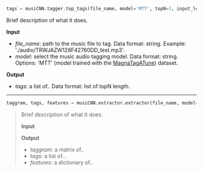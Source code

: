 ```python
tags = musiCNN.tagger.top_tags(file_name, model='MTT', topN=3, input_length=3, input_overlap=None)
```
Brief description of what it does.

**Input**
- *file_name*: path to the music file to tag. Data format: string. Example: './audio/TRWJAZW128F42760DD_test.mp3'.
- *model*: select the music audio tagging model. Data format: string. Options: 'MTT' (model trained with the [MagnaTagATune](https://github.com/keunwoochoi/magnatagatune-list)) dataset.

**Output**
- *tags:* a list of.. Data format: list of topN length.

***************

```python
taggram, tags, features = musiCNN.extractor.extractor(file_name, model='MTT', input_length=3, input_overlap=None, extract_features=False)
```
> Brief description of what it does.
>
>**Input**
>
>**Output**
>- *taggram:* a matrix of..
>- *tags:* a list of..
>- *features:* a dictionary of..


